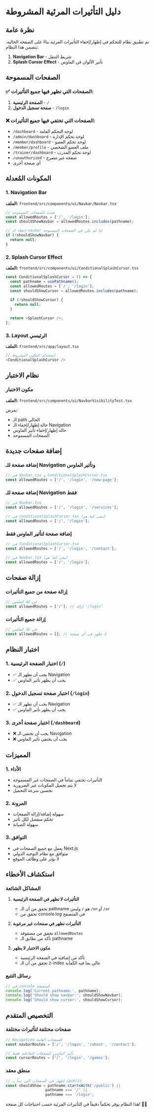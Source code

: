 # دليل التأثيرات المرئية المشروطة

## نظرة عامة
تم تطبيق نظام للتحكم في إظهار/إخفاء التأثيرات المرئية بناءً على الصفحة الحالية. يتضمن هذا النظام:

1. **Navigation Bar** - شريط التنقل
2. **Splash Cursor Effect** - تأثير الألوان في الماوس

## الصفحات المسموحة

### ✅ الصفحات التي تظهر فيها جميع التأثيرات:
1. **الصفحة الرئيسية** - `/`
2. **صفحة تسجيل الدخول** - `/login`

### ❌ الصفحات التي تختفي فيها جميع التأثيرات:
- `/dashboard` - لوحة التحكم العامة
- `/admin/dashboard` - لوحة تحكم الإدارة
- `/member/dashboard` - لوحة تحكم العضو
- `/member/profile` - ملف العضو الشخصي
- `/trainer/dashboard` - لوحة تحكم المدرب
- `/unauthorized` - صفحة غير مصرح
- أي صفحة أخرى

## المكونات المُعدلة

### 1. Navigation Bar
**الملف:** `frontend/src/components/ui/Navbar/Navbar.tsx`

```typescript
// تحديد الصفحات المسموحة
const allowedRoutes = ['/', '/login'];
const shouldShowNavbar = allowedRoutes.includes(pathname);

// إخفاء الـ navbar إذا لم يكن في الصفحات المسموحة
if (!shouldShowNavbar) {
  return null;
}
```

### 2. Splash Cursor Effect
**الملف:** `frontend/src/components/ui/ConditionalSplashCursor.tsx`

```typescript
const ConditionalSplashCursor = () => {
  const pathname = usePathname();
  const allowedRoutes = ['/', '/login'];
  const shouldShowCursor = allowedRoutes.includes(pathname);
  
  if (!shouldShowCursor) {
    return null;
  }

  return <SplashCursor />;
};
```

### 3. Layout الرئيسي
**الملف:** `frontend/src/app/layout.tsx`

```typescript
// استخدام المكون المشروط
<ConditionalSplashCursor />
```

## نظام الاختبار

### مكون الاختبار
**الملف:** `frontend/src/components/ui/NavbarVisibilityTest.tsx`

يعرض:
- الـ path الحالي
- حالة إظهار/إخفاء الـ Navigation
- حالة إظهار/إخفاء تأثير الماوس
- الصفحات المسموحة

## إضافة صفحات جديدة

### إضافة صفحة للـ Navigation وتأثير الماوس
```typescript
// في Navbar.tsx و ConditionalSplashCursor.tsx
const allowedRoutes = ['/', '/login', '/new-page'];
```

### إضافة صفحة للـ Navigation فقط
```typescript
// في Navbar.tsx
const allowedRoutes = ['/', '/login', '/services'];

// في ConditionalSplashCursor.tsx (يبقى كما هو)
const allowedRoutes = ['/', '/login'];
```

### إضافة صفحة لتأثير الماوس فقط
```typescript
// في ConditionalSplashCursor.tsx
const allowedRoutes = ['/', '/login', '/contact'];

// في Navbar.tsx (يبقى كما هو)
const allowedRoutes = ['/', '/login'];
```

## إزالة صفحات

### إزالة صفحة من جميع التأثيرات
```typescript
// في كلا الملفين
const allowedRoutes = ['/']; // إزالة '/login'
```

### إزالة جميع التأثيرات
```typescript
// في كلا الملفين
const allowedRoutes = []; // لا تظهر في أي صفحة
```

## اختبار النظام

### 1. اختبار الصفحة الرئيسية (`/`)
- ✅ يجب أن تظهر الـ Navigation
- ✅ يجب أن يظهر تأثير الماوس

### 2. اختبار صفحة تسجيل الدخول (`/login`)
- ✅ يجب أن تظهر الـ Navigation
- ✅ يجب أن يظهر تأثير الماوس

### 3. اختبار صفحة أخرى (`/dashboard`)
- ❌ يجب أن تختفي الـ Navigation
- ❌ يجب أن يختفي تأثير الماوس

## المميزات

### 1. الأداء
- التأثيرات تختفي تماماً في الصفحات غير المسموحة
- لا يتم تحميل المكونات غير الضرورية
- تحسين سرعة التحميل

### 2. المرونة
- سهولة إضافة/إزالة الصفحات
- تحكم منفصل لكل تأثير
- سهولة الصيانة

### 3. التوافق
- يعمل مع جميع الصفحات في Next.js
- متوافق مع نظام التوجيه الدولي
- لا يؤثر على وظائف الموقع

## استكشاف الأخطاء

### المشاكل الشائعة

1. **التأثيرات لا تظهر في الصفحة الرئيسية**
   - تحقق من أن الـ pathname هو `/` وليس `/en` أو `/ar`
   - تحقق من console.log في المتصفح

2. **التأثيرات تظهر في صفحات غير مرغوبة**
   - تحقق من مصفوفة `allowedRoutes`
   - تأكد من تطابق الـ pathname

3. **مكون الاختبار لا يظهر**
   - تأكد من إضافته في الصفحة الرئيسية
   - تحقق من أن الـ z-index عالي بما فيه الكفاية

### رسائل التتبع
```javascript
// في console المتصفح
console.log('Current pathname:', pathname);
console.log('Should show navbar:', shouldShowNavbar);
console.log('Should show cursor:', shouldShowCursor);
```

## التخصيص المتقدم

### صفحات مختلفة لتأثيرات مختلفة
```typescript
// Navigation للصفحات العامة
const navbarRoutes = ['/', '/login', '/about', '/contact'];

// تأثير الماوس للصفحات التفاعلية فقط
const cursorRoutes = ['/', '/login', '/games'];
```

### منطق معقد
```typescript
// إظهار في الصفحات التي تبدأ بـ /public
const shouldShow = pathname.startsWith('/public') || 
                  pathname === '/' || 
                  pathname === '/login';
```

هذا النظام يوفر تحكماً دقيقاً في التأثيرات المرئية حسب احتياجات كل صفحة! 🎨✨
